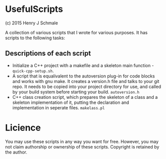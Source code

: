 # UsefulScripts
(c) 2015 Henry J Schmale

A collection of various scripts that I wrote for various purposes.
It has scripts to the following tasks:

## Descriptions of each script
* Initialize a C++ project with a makefile and a skeleton main 
  function - `quick-cpp-setup.sh`.
* A script that is equalivalent to the autoversion plug-in for
  code blocks and works with gnu make. It creates a version.h file
  and talks to your git repo. It needs to be copied
  into your project directory for use, and called by your build system
  before starting your build. `autoversion.h`
* C++ class creation script, which prepares the skeleton of a class and
  a skeleton implementation of it, putting the declaration and implementation
  in seperate files. `makelass.pl`

# Licience 
You may use these scripts in any way you want for free. However, you
may not claim authorship or ownership of these scripts. Copyright
is retained by the author.
